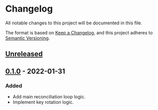# Changelog

All notable changes to this project will be documented in this file.

The format is based on [Keep a Changelog](https://keepachangelog.com/en/1.0.0/),
and this project adheres to [Semantic Versioning](https://semver.org/spec/v2.0.0.html).

## [Unreleased]

## [0.1.0] - 2022-01-31

### Added

- Add main reconciliation loop logic.
- Implement key rotation logic.

[Unreleased]: https://github.com/giantswarm/encryption-provider-operator/compare/v0.1.0...HEAD
[0.1.0]: https://github.com/giantswarm/encryption-provider-operator/releases/tag/v0.1.0
